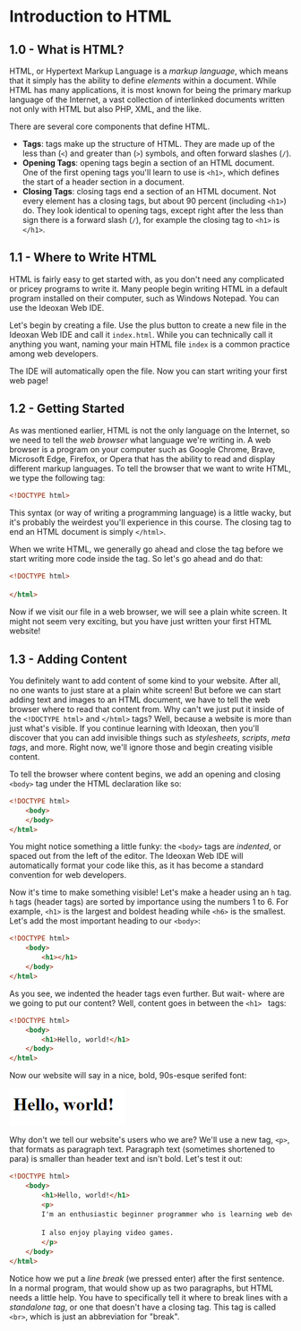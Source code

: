 # Introduction to HTML
## 1.0 - What is HTML?
HTML, or Hypertext Markup Language is a _markup language_, which means that it simply has the ability to define _elements_ within a document.  While HTML has many applications, it is most known for being the primary markup language of the Internet, a vast collection of interlinked documents written not only with HTML but also PHP, XML, and the like.  

There are several core components that define HTML.
- **Tags**: tags make up the structure of HTML.  They are made up of the less than (`<`) and greater than (`>`) symbols, and often forward slashes (`/`).  
- **Opening Tags**: opening tags begin a section of an HTML document.  One of the first opening tags you'll learn to use is `<h1>`, which defines the start of a header section in a document.  
- **Closing Tags**: closing tags end a section of an HTML document.  Not every element has a closing tags, but about 90 percent (including `<h1>`) do.  They look identical to opening tags, except right after the less than sign there is a forward slash (`/`), for example the closing tag to `<h1>` is `</h1>`.  

## 1.1 - Where to Write HTML
HTML is fairly easy to get started with, as you don't need any complicated or pricey programs to write it.  Many people begin writing HTML in a default program installed on their computer, such as Windows Notepad.  You can use the Ideoxan Web IDE.  

Let's begin by creating a file.  Use the plus button to create a new file in the Ideoxan Web IDE and call it `index.html`.  While you can technically call it anything you want, naming your main HTML file `index` is a common practice among web developers.  

The IDE will automatically open the file.  Now you can start writing your first web page!

## 1.2 - Getting Started
As was mentioned earlier, HTML is not the only language on the Internet, so we need to tell the _web browser_ what language we're writing in.  A web browser is a program on your computer such as Google Chrome, Brave, Microsoft Edge, Firefox, or Opera that has the ability to read and display different markup languages.  To tell the browser that we want to write HTML, we type the following tag: 
```html
<!DOCTYPE html>
```
This syntax (or way of writing a programming language) is a little wacky, but it's probably the weirdest you'll experience in this course.  The closing tag to end an HTML document is simply `</html>`.

When we write HTML, we generally go ahead and close the tag before we start writing more code inside the tag.  So let's go ahead and do that: 
```html
<!DOCTYPE html>

</html>
```

Now if we visit our file in a web browser, we will see a plain white screen.  It might not seem very exciting, but you have just written your first HTML website!

## 1.3 - Adding Content
You definitely want to add content of some kind to your website.  After all, no one wants to just stare at a plain white screen!  But before we can start adding text and images to an HTML document, we have to tell the web browser where to read that content from.  Why can't we just put it inside of the `<!DOCTYPE html>` and `</html>` tags?  Well, because a website is more than just what's visible.  If you continue learning with Ideoxan, then you'll discover that you can add invisible things such as _stylesheets_, _scripts_, _meta tags_, and more.  Right now, we'll ignore those and begin creating visible content.  

To tell the browser where content begins, we add an opening and closing `<body>` tag under the HTML declaration like so:
```html
<!DOCTYPE html>
    <body>
    </body>
</html>
```
You might notice something a little funky: the `<body>` tags are _indented_, or spaced out from the left of the editor.  The Ideoxan Web IDE will automatically format your code like this, as it has become a standard convention for web developers.  

Now it's time to make something visible!  Let's make a header using an `h` tag.  `h` tags (header tags) are sorted by importance using the numbers 1 to 6.  For example, `<h1>` is the largest and boldest heading while `<h6>` is the smallest.  Let's add the most important heading to our `<body>`:
```html
<!DOCTYPE html>
    <body>
        <h1></h1>
    </body>
</html>
```
As you see, we indented the header tags even further.  But wait- where are we going to put our content?  Well, content goes in between the `<h1> ` tags: 
```html
<!DOCTYPE html>
    <body>
        <h1>Hello, world!</h1>
    </body>
</html>
```
Now our website will say in a nice, bold, 90s-esque serifed font: 

![Hello world!](https://github.com/micahlt/curriculum-introduction-to-html/blob/master/assets/hello.png)

Why don't we tell our website's users who we are?  We'll use a new tag, `<p>`, that formats as paragraph text.  Paragraph text (sometimes shortened to para) is smaller than header text and isn't bold.  Let's test it out: 
```html
<!DOCTYPE html>
    <body>
        <h1>Hello, world!</h1>
        <p>
        I'm an enthusiastic beginner programmer who is learning web development with Ideoxan, which was created by Skyclo!
        
        I also enjoy playing video games.
		</p>
    </body>
</html>
```
Notice how we put a _line break_ (we pressed enter) after the first sentence.  In a normal program, that would show up as two paragraphs, but HTML needs a little help.  You have to specifically tell it where to break lines with a _standalone tag_, or one that doesn't have a closing tag.  This tag is called `<br>`, which is just an abbreviation for "break".  
<!--stackedit_data:
eyJoaXN0b3J5IjpbMTQwNDgxODk4OSwxMjQ4MTk0MjYzLDE1Mz
EwMzA1MTRdfQ==
-->